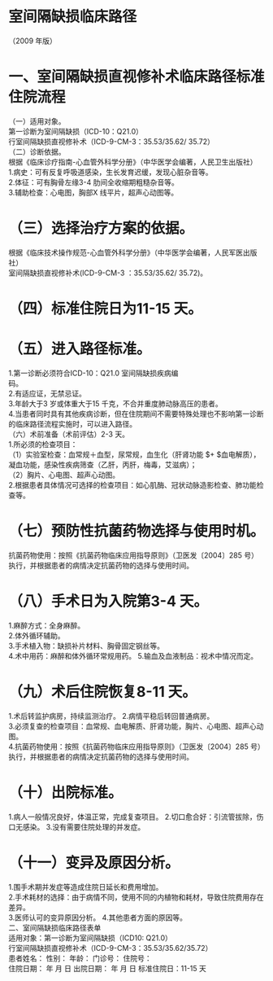 # 室间隔缺损临床路径  
（2009 年版）  
# 一、室间隔缺损直视修补术临床路径标准住院流程  
（一）适用对象。  
第一诊断为室间隔缺损（ICD-10：Q21.0）  
行室间隔缺损直视修补术（ICD-9-CM-3：35.53/35.62/ 35.72）  
（二）诊断依据。  
根据《临床诊疗指南-心血管外科学分册》（中华医学会编著，人民卫生出版社）  
1.病史：可有反复呼吸道感染，生长发育迟缓，发现心脏杂音等。  
2.体征：可有胸骨左缘3-4 肋间全收缩期粗糙杂音等。  
3.辅助检查：心电图，胸部X 线平片，超声心动图等。  
# （三）选择治疗方案的依据。  
根据《临床技术操作规范-心血管外科学分册》（中华医学会编著，人民军医出版社）  
室间隔缺损直视修补术(ICD-9-CM-3 ：35.53/35.62/ 35.72)。  
# （四）标准住院日为11-15 天。  
# （五）进入路径标准。  
1.第一诊断必须符合ICD-10：Q21.0 室间隔缺损疾病编  
码。  
2.有适应证，无禁忌证。  
3.年龄大于3 岁或体重大于15 千克，不合并重度肺动脉高压的患者。  
4.当患者同时具有其他疾病诊断，但在住院期间不需要特殊处理也不影响第一诊断的临床路径流程实施时，可以进入路径。  
（六）术前准备（术前评估）2-3 天。  
1.所必须的检查项目：  
（1）实验室检查：血常规＋血型，尿常规，血生化（肝肾功能 $+ $血电解质），凝血功能，感染性疾病筛查（乙肝，丙肝，梅毒，艾滋病）；  
（2）胸片、心电图、超声心动图。  
2.根据患者具体情况可选择的检查项目：如心肌酶、冠状动脉造影检查、肺功能检查等。  
# （七）预防性抗菌药物选择与使用时机。  
抗菌药物使用：按照《抗菌药物临床应用指导原则》（卫医发〔2004〕285 号）执行，并根据患者的病情决定抗菌药物的选择与使用时间。  
# （八）手术日为入院第3-4 天。  
1.麻醉方式：全身麻醉。  
2.体外循环辅助。  
3.手术植入物：缺损补片材料、胸骨固定钢丝等。  
4.术中用药：麻醉和体外循环常规用药。 5.输血及血液制品：视术中情况而定。  
# （九）术后住院恢复8-11 天。  
1.术后转监护病房，持续监测治疗。 2.病情平稳后转回普通病房。  
3.必须复查的检查项目：血常规、血电解质、肝肾功能，胸片、心电图、超声心动图。  
4.抗菌药物使用：按照《抗菌药物临床应用指导原则》（卫医发〔2004〕285 号）执行，并根据患者的病情决定抗菌药物的选择与使用时间。  
# （十）出院标准。  
1.病人一般情况良好，体温正常，完成复查项目。 2.切口愈合好：引流管拔除，伤口无感染。 3.没有需要住院处理的并发症。  
# （十一）变异及原因分析。  
1.围手术期并发症等造成住院日延长和费用增加。  
2.手术耗材的选择：由于病情不同，使用不同的内植物和耗材，导致住院费用存在差异。  
3.医师认可的变异原因分析。 4.其他患者方面的原因等。  
二、室间隔缺损临床路径表单  
适用对象：第一诊断为室间隔缺损（ICD10: Q21.0）  
行室间隔缺损直视修补术（ICD-9-CM-3：35.53/35.62/35.72）  
患者姓名：           性别：    年龄：    门诊号：       住院号：  
住院日期：   年  月  日 出院日期：   年  月   日  标准住院日：11-15 天  
